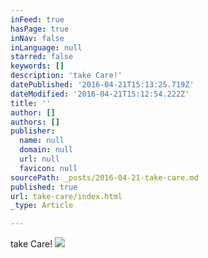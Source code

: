 ```yaml
---
inFeed: true
hasPage: true
inNav: false
inLanguage: null
starred: false
keywords: []
description: 'take Care!'
datePublished: '2016-04-21T15:13:25.719Z'
dateModified: '2016-04-21T15:12:54.222Z'
title: ''
author: []
authors: []
publisher:
  name: null
  domain: null
  url: null
  favicon: null
sourcePath: _posts/2016-04-21-take-care.md
published: true
url: take-care/index.html
_type: Article

---
```

take Care!
![](https://the-grid-user-content.s3-us-west-2.amazonaws.com/3459341a-98f2-476b-b7ae-5d47ab9e1218.jpg)